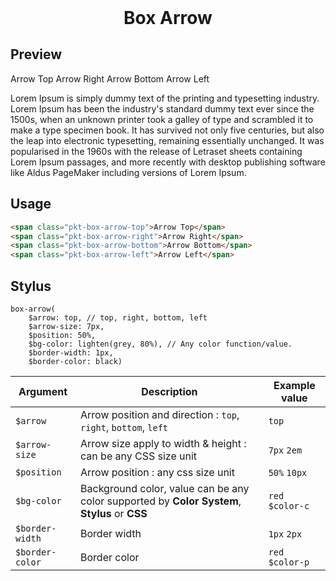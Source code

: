 <h1 style="border: 0; margin: 0; text-align: center;">Box Arrow</h1>

## Preview
<div id="preview">
    <div>
        <span class="pkt-box-arrow top">Arrow Top</span>
        <span class="pkt-box-arrow right">Arrow Right</span>
        <span class="pkt-box-arrow bottom">Arrow Bottom</span>
        <span class="pkt-box-arrow left">Arrow Left</span>
    </div>
    <div>
        <p class="pkt-box-arrow top">
            Lorem Ipsum is simply dummy text of the printing and typesetting industry. Lorem Ipsum has been the industry's standard dummy text ever since the 1500s, when an unknown printer took a galley of type and scrambled it to make a type specimen book. It has survived not only five centuries, but also the leap into electronic typesetting, remaining essentially unchanged. It was popularised in the 1960s with the release of Letraset sheets containing Lorem Ipsum passages, and more recently with desktop publishing software like Aldus PageMaker including versions of Lorem Ipsum.
        </p>
    </div>
</div>

## Usage

```html
<span class="pkt-box-arrow-top">Arrow Top</span>
<span class="pkt-box-arrow-right">Arrow Right</span>
<span class="pkt-box-arrow-bottom">Arrow Bottom</span>
<span class="pkt-box-arrow-left">Arrow Left</span>
```

## Stylus
```stylus
box-arrow(
    $arrow: top, // top, right, bottom, left
    $arrow-size: 7px,
    $position: 50%,
    $bg-color: lighten(grey, 80%), // Any color function/value.
    $border-width: 1px,
    $border-color: black)
```

|Argument|Description|Example value|
|---|---|---|
|`$arrow`|Arrow position and direction : `top`, `right`, `bottom`, `left`|`top`|
|`$arrow-size`|Arrow size apply to width & height : can be any CSS size unit|`7px` `2em`|
|`$position`|Arrow position : any css size unit |`50%` `10px`|
|`$bg-color`|Background color, value can be any color supported by **Color System**, **Stylus** or **CSS**|`red` `$color-c`|
|`$border-width`|Border width|`1px` `2px`|
|`$border-color`|Border color|`red` `$color-p`|
